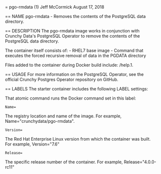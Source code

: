 = pgo-rmdata (1)
Jeff McCormick
August 17, 2018

== NAME
pgo-rmdata - Removes the contents of the PostgreSQL data directory.

== DESCRIPTION
The pgo-rmdata image works in conjunction with Crunchy Data's PostgreSQL Operator to remove the contents of the PostgreSQL data directory.

The container itself consists of:
    - RHEL7 base image
    - Command that executes the forced recursive removal of data in the PGDATA directory

Files added to the container during Docker build include: /help.1.

== USAGE
For more information on the PostgreSQL Operator, see the official Crunchy Postgres Operator repository on GitHub.

== LABELS
The starter container includes the following LABEL settings:

That atomic command runs the Docker command set in this label:

`Name=`

The registry location and name of the image. For example, Name="crunchydata/pgo-rmdata".

`Version=`

The Red Hat Enterprise Linux version from which the container was built. For example, Version="7.6"

`Release=`

The specific release number of the container. For example, Release="4.0.0-rc11"
